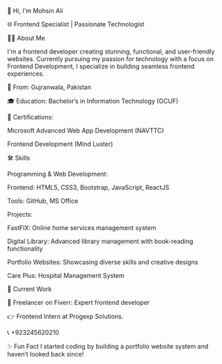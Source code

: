 👋 Hi, I'm Mohsin Ali

🌐 Frontend Specialist | Passionate Technologist


🧑‍💻 About Me

I'm a frontend developer creating stunning, functional, and user-friendly websites. Currently pursuing my passion for technology with a focus on Frontend Development, I specialize in building seamless frontend experiences.

📍 From: Gujranwala, Pakistan

🎓 Education: Bachelor’s in Information Technology (GCUF)

📜 Certifications:

Microsoft Advanced Web App Development (NAVTTC)

Frontend Development (Mind Luster)

🛠️ Skills

Programming & Web Development:

Frontend: HTML5, CSS3, Bootstrap, JavaScript, ReactJS

Tools: GitHub, MS Office

Projects:

FastFIX: Online home services management system

Digital Library: Advanced library management with book-reading functionality

Portfolio Websites: Showcasing diverse skills and creative designs

Care Plus: Hospital Management  System 

🌟 Current Work

🚀 Freelancer on Fiverr: Expert frontend developer

👉 Frontend Intern at Progexp Solutions.

📞 +923245620210

✨ Fun Fact
I started coding by building a portfolio website system and haven’t looked back since!

